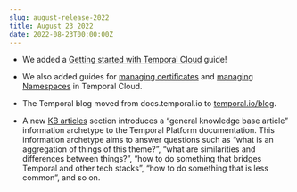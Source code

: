 ```yaml
---
slug: august-release-2022
title: August 23 2022
date: 2022-08-23T00:00:00Z
---
```


- We added a [Getting started with Temporal Cloud](/cloud/get-started) guide!

- We also added guides for [managing certificates](/cloud/account-setup/certificates) and [managing Namespaces](/cloud/account-setup/namespaces) in Temporal Cloud.

- The Temporal blog moved from docs.temporal.io to [temporal.io/blog](https://temporal.io/blog).

- A new [KB articles](https://docs.temporal.io/kb) section introduces a “general knowledge base article” information archetype to the Temporal Platform documentation.
  This information archetype aims to answer questions such as “what is an aggregation of things of this theme?”, “what are similarities and differences between things?”, “how to do something that bridges Temporal and other tech stacks”, “how to do something that is less common”, and so on.
